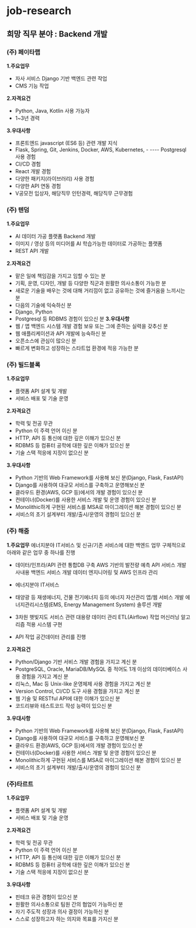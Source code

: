 # job-research

## 희망 직무 분야  : Backend 개발

### (주) 페이타랩

**1.주요업무**
- 자사 서비스 Django 기반 백엔드 관련 작업
- CMS 기능 작업 

**2.자격요건**
- Python, Java, Kotlin  사용 가능자
- 1~3년 경력

**3.우대사항**
- 프론트엔드  javascript (ES6 등) 관련 개발 지식
- Flask, Spring, Git, Jenkins, Docker, AWS, Kubernetes, - ---- Postgresql  사용 경험
- CI/CD 경험
- React 개발 경험
- 다양한 패키지(라이브러리) 사용 경험
- 다양한 API 연동 경험
- V공모전 입상자, 해당직무  인턴경력, 해당직무 근무경험


### (주) 텐덤

**1.주요업무**
- AI 데이터 가공 플랫폼 Backend 개발  
- 이미지 / 영상 등의 미디어를 AI 학습가능한 데이터로 가공하는 플랫폼
- REST API 개발

**2.자격요건**
- 맡은 일에 책임감을 가지고 임할 수 있는 분
-  기획, 운영, 디자인, 개발 등 다양한 직군과 원활한 의사소통이 가능한 분
-  새로운 기술을 배우는 것에 대해 거리낌이 없고 공유하는 것에 즐거움을 느끼시는 분
-  다음의 기술에 익숙하신 분
- Django, Python  
- Postgresql  등 RDBMS 경험이 있으신 분
**3.우대사항**
- ​웹 / 앱 백엔드 시스템 개발 경험 보유 또는 그에 준하는 실력을 갖추신 분
- 웹 애플리케이션과 API 개발에 능숙하신 분
- 오픈소스에 관심이 많으신 분
- 빠르게 변화하고 성장하는 스타트업 환경에 적응 가능한 분


### (주) 빌드블록

**1.주요업무**
- 플랫폼 API 설계 및 개발
- 서비스 배포 및 기술 운영

  
**2.자격요건**
- 학력 및 전공 무관
- Python 이 주력 언어 이신 분
- HTTP, API 등 통신에 대한 깊은 이해가 있으신 분
- RDBMS 등 컴퓨터 공학에 대한 깊은 이해가 있으신 분
- 기술 스택 적응에 지장이 없으신 분

**3.우대사항**
- Python 기반의 Web Framework를 사용해 보신 분(Django, Flask, FastAPI)
- Django를 사용하여 대규모 서비스를 구축하고 운영해보신 분
- 클라우드 환경(AWS, GCP 등)에서의 개발 경험이 있으신 분
- 컨테이너(Docker)를 사용한 서비스 개발 및 운영 경험이 있으신 분
- Monolithic하게 구현된 서비스를 MSA로 마이그레이션 해본 경험이 있으신 분
- 서비스의 초기 설계부터 개발/출시/운영의 경험이 있으신 분


### (주) 해줌

**1.주요업무**
에너지분야 IT서비스 및 신규/기존 서비스에 대한 백엔드 업무
구체적으로 아래와 같은 업무 중 하나를 진행

- 데이터/인프라/API 관련
	통합DB 구축
	AWS 기반의 발전량 예측 API 서비스 개발
	사내용 백엔드 서비스 개발
	데이터 엔지니어링 및 AWS 인프라 관리
- 에너지분야 IT서비스

- 태양광 등 재생에너지, 건물 전기에너지 등의 에너지 자산관리 앱/웹 서비스 개발
	에너지관리시스템(EMS, Energy Management System) 솔루션 개발

- 3차원 햇빛지도 서비스 관련
	대용량 데이터 관리
	ETL(Airflow) 작업
	머신러닝 알고리즘 적용 시스템 구현

- API 작업
	공간데이터 관리를 진행

**2.자격요건**
- Python/Django 기반 서비스 개발 경험을 가지고 계신 분
- PostgreSQL, Oracle, MariaDB/MySQL 중 적어도 1개 이상의 데이터베이스 사용 경험을 가지고 계신 분
- 리눅스, Mac 등 Unix-like 운영체제 사용 경험을 가지고 계신 분
- Version Control, CI/CD 도구 사용 경험을 가지고 계신 분
- 웹 기술 및 RESTful API에 대한 이해가 있으신 분
- 코드리뷰와  테스트코드 작성 능력이 있으신 분

**3.우대사항**
- Python 기반의 Web Framework를 사용해 보신 분(Django, Flask, FastAPI)
- Django를 사용하여 대규모 서비스를 구축하고 운영해보신 분
- 클라우드 환경(AWS, GCP 등)에서의 개발 경험이 있으신 분
- 컨테이너(Docker)를 사용한 서비스 개발 및 운영 경험이 있으신 분
- Monolithic하게 구현된 서비스를 MSA로 마이그레이션 해본 경험이 있으신 분
- 서비스의 초기 설계부터 개발/출시/운영의 경험이 있으신 분


### (주)타르트

**1.주요업무**
- 플랫폼 API 설계 및 개발
- 서비스 배포 및 기술 운영

**2.자격요건**
- 학력 및 전공 무관
- Python 이 주력 언어 이신 분
- HTTP, API 등 통신에 대한 깊은 이해가 있으신 분
- RDBMS 등 컴퓨터 공학에 대한 깊은 이해가 있으신 분
- 기술 스택 적응에 지장이 없으신 분

**3.우대사항**
- 핀테크 유관 경험이 있으신 분
- 원활한 의사소통으로 팀원 간의 협업이 가능하신 분
- 자기 주도적 성장과 의사 결정이 가능하신 분
- 스스로 성장하고자 하는 의지와 목표를 가지신 분






```
